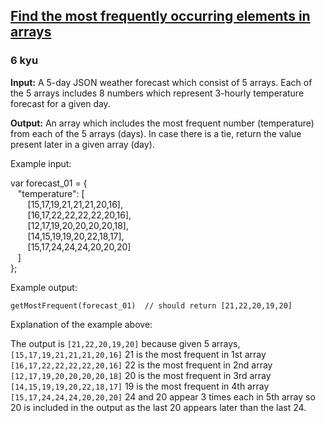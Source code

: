 <h2><a href=https://www.codewars.com/kata/578b44a47c77f5a1bd000011/train/javascript target="_blank">Find the most frequently occurring elements in arrays</a></h2><h3>6 kyu</h3><p><b>Input:</b> A 5-day JSON weather forecast which consist of 5 arrays. Each of the 5 arrays includes 8 numbers which represent 3-hourly temperature forecast for a given day.</p><p><b>Output:</b> An array which includes the most frequent number (temperature) from each of the 5 arrays (days). In case there is a tie, return the value present later in a given array (day).</p><p>Example input:</p><p>var forecast_01 = {<br>&nbsp;&nbsp; "temperature": [<br>&nbsp;&nbsp;&nbsp;&nbsp;&nbsp;&nbsp;    [15,17,19,21,21,21,20,16],<br>&nbsp;&nbsp;&nbsp;&nbsp;&nbsp;&nbsp;    [16,17,22,22,22,22,20,16],<br>&nbsp;&nbsp;&nbsp;&nbsp;&nbsp;&nbsp;    [12,17,19,20,20,20,20,18],<br>&nbsp;&nbsp;&nbsp;&nbsp;&nbsp;&nbsp;    [14,15,19,19,20,22,18,17],<br>&nbsp;&nbsp;&nbsp;&nbsp;&nbsp;&nbsp;    [15,17,24,24,24,20,20,20]<br>&nbsp;&nbsp;  ]<br>};</p><p>Example output:</p><p><code>getMostFrequent(forecast_01)  // should return [21,22,20,19,20]</code></p><p>Explanation of the example above:</p><p>The output is <code>[21,22,20,19,20]</code> because given 5 arrays, <br> <code>[15,17,19,21,21,21,20,16]</code> 21 is the most frequent in 1st array<br><code>[16,17,22,22,22,22,20,16]</code> 22 is the most frequent in 2nd array<br><code>[12,17,19,20,20,20,20,18]</code> 20 is the most frequent in 3rd array<br><code>[14,15,19,19,20,22,18,17]</code> 19 is the most frequent in 4th array<br><code>[15,17,24,24,24,20,20,20]</code> 24 and 20 appear 3 times each in 5th array so 20 is included in the output as the last 20 appears later than the last 24.</p>